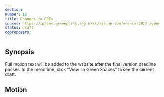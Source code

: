 ```yaml
---
section:
number: 12
title: Changes to GPEx
spaces: https://spaces.greenparty.org.uk/s/autumn-conference-2022-agenda-forum/?contentId=101838
status: draft
coproposers:
---
```

## Synopsis
Full motion text will be added to the website after the final version deadline passes. In the meantime, click "View on Green Spaces" to see the current draft.

## Motion
